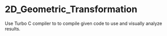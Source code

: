 # 2D_Geometric_Transformation
Use Turbo C compiler to to compile given code to use and visually analyze results.